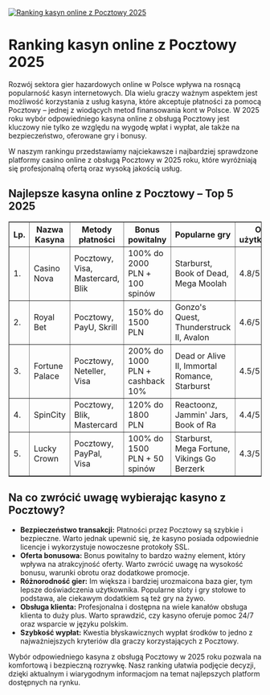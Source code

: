 [![Ranking kasyn online z Pocztowy 2025](https://123-caf.pages.dev/gitsignup.png)](https://vrmoo.ru/Bt82HjjY)

<h1>Ranking kasyn online z Pocztowy 2025</h1> <p>Rozwój sektora gier hazardowych online w Polsce wpływa na rosnącą popularność kasyn internetowych. Dla wielu graczy ważnym aspektem jest możliwość korzystania z usług kasyna, które akceptuje płatności za pomocą Pocztowy – jednej z wiodących metod finansowania kont w Polsce. W 2025 roku wybór odpowiedniego kasyna online z obsługą Pocztowy jest kluczowy nie tylko ze względu na wygodę wpłat i wypłat, ale także na bezpieczeństwo, oferowane gry i bonusy.</p> <p>W naszym rankingu przedstawiamy najciekawsze i najbardziej sprawdzone platformy casino online z obsługą Pocztowy w 2025 roku, które wyróżniają się profesjonalną ofertą oraz wysoką jakością usług.</p>  <h2>Najlepsze kasyna online z Pocztowy – Top 5 2025</h2> <table border="1" cellspacing="0" cellpadding="8" style="border-collapse: collapse; width: 100%;">   <thead>     <tr>       <th>Lp.</th>       <th>Nazwa Kasyna</th>       <th>Metody płatności</th>       <th>Bonus powitalny</th>       <th>Popularne gry</th>       <th>Ocena użytkowników</th>     </tr>   </thead>   <tbody>     <tr>       <td>1.</td>       <td>Casino Nova</td>       <td>Pocztowy, Visa, Mastercard, Blik</td>       <td>100% do 2000 PLN + 100 spinów</td>       <td>Starburst, Book of Dead, Mega Moolah</td>       <td>4.8/5</td>     </tr>     <tr>       <td>2.</td>       <td>Royal Bet</td>       <td>Pocztowy, PayU, Skrill</td>       <td>150% do 1500 PLN</td>       <td>Gonzo's Quest, Thunderstruck II, Avalon</td>       <td>4.6/5</td>     </tr>     <tr>       <td>3.</td>       <td>Fortune Palace</td>       <td>Pocztowy, Neteller, Visa</td>       <td>200% do 1000 PLN + cashback 10%</td>       <td>Dead or Alive II, Immortal Romance, Starburst</td>       <td>4.5/5</td>     </tr>     <tr>       <td>4.</td>       <td>SpinCity</td>       <td>Pocztowy, Blik, Mastercard</td>       <td>120% do 1800 PLN</td>       <td>Reactoonz, Jammin' Jars, Book of Ra</td>       <td>4.4/5</td>     </tr>     <tr>       <td>5.</td>       <td>Lucky Crown</td>       <td>Pocztowy, PayPal, Visa</td>       <td>100% do 1500 PLN + 50 spinów</td>       <td>Starburst, Mega Fortune, Vikings Go Berzerk</td>       <td>4.3/5</td>     </tr>   </tbody> </table>  <h2>Na co zwrócić uwagę wybierając kasyno z Pocztowy?</h2> <ul>   <li><strong>Bezpieczeństwo transakcji:</strong> Płatności przez Pocztowy są szybkie i bezpieczne. Warto jednak upewnić się, że kasyno posiada odpowiednie licencje i wykorzystuje nowoczesne protokoły SSL.</li>   <li><strong>Oferta bonusowa:</strong> Bonus powitalny to bardzo ważny element, który wpływa na atrakcyjność oferty. Warto zwrócić uwagę na wysokość bonusu, warunki obrotu oraz dodatkowe promocje.</li>   <li><strong>Różnorodność gier:</strong> Im większa i bardziej urozmaicona baza gier, tym lepsze doświadczenia użytkownika. Popularne sloty i gry stołowe to podstawa, ale ciekawym dodatkiem są też gry na żywo.</li>   <li><strong>Obsługa klienta:</strong> Profesjonalna i dostępna na wiele kanałów obsługa klienta to duży plus. Warto sprawdzić, czy kasyno oferuje pomoc 24/7 oraz wsparcie w języku polskim.</li>   <li><strong>Szybkość wypłat:</strong> Kwestia błyskawicznych wypłat środków to jedno z najważniejszych kryteriów dla graczy korzystających z Pocztowy.</li> </ul>  <p>Wybór odpowiedniego kasyna z obsługą Pocztowy w 2025 roku pozwala na komfortową i bezpieczną rozrywkę. Nasz ranking ułatwia podjęcie decyzji, dzięki aktualnym i wiarygodnym informacjom na temat najlepszych platform dostępnych na rynku.</p>